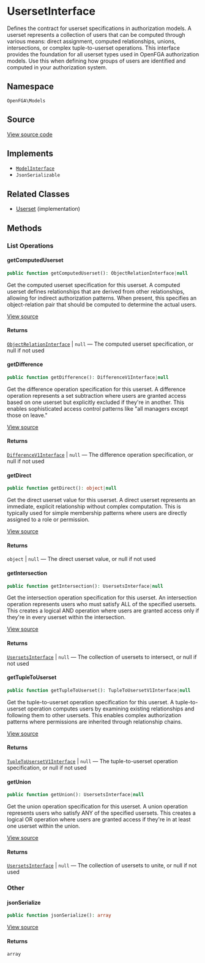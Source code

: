 # UsersetInterface

Defines the contract for userset specifications in authorization models. A userset represents a collection of users that can be computed through various means: direct assignment, computed relationships, unions, intersections, or complex tuple-to-userset operations. This interface provides the foundation for all userset types used in OpenFGA authorization models. Use this when defining how groups of users are identified and computed in your authorization system.

## Namespace

`OpenFGA\Models`

## Source

[View source code](https://github.com/evansims/openfga-php/blob/main/src/Models/UsersetInterface.php)

## Implements

* [`ModelInterface`](ModelInterface.md)
* `JsonSerializable`

## Related Classes

* [Userset](Models/Userset.md) (implementation)

## Methods

### List Operations

#### getComputedUserset

```php
public function getComputedUserset(): ObjectRelationInterface|null

```

Get the computed userset specification for this userset. A computed userset defines relationships that are derived from other relationships, allowing for indirect authorization patterns. When present, this specifies an object-relation pair that should be computed to determine the actual users.

[View source](https://github.com/evansims/openfga-php/blob/main/src/Models/UsersetInterface.php#L32)

#### Returns

[`ObjectRelationInterface`](ObjectRelationInterface.md) &#124; `null` — The computed userset specification, or null if not used

#### getDifference

```php
public function getDifference(): DifferenceV1Interface|null

```

Get the difference operation specification for this userset. A difference operation represents a set subtraction where users are granted access based on one userset but explicitly excluded if they&#039;re in another. This enables sophisticated access control patterns like &quot;all managers except those on leave.&quot;

[View source](https://github.com/evansims/openfga-php/blob/main/src/Models/UsersetInterface.php#L43)

#### Returns

[`DifferenceV1Interface`](DifferenceV1Interface.md) &#124; `null` — The difference operation specification, or null if not used

#### getDirect

```php
public function getDirect(): object|null

```

Get the direct userset value for this userset. A direct userset represents an immediate, explicit relationship without complex computation. This is typically used for simple membership patterns where users are directly assigned to a role or permission.

[View source](https://github.com/evansims/openfga-php/blob/main/src/Models/UsersetInterface.php#L54)

#### Returns

`object` &#124; `null` — The direct userset value, or null if not used

#### getIntersection

```php
public function getIntersection(): UsersetsInterface|null

```

Get the intersection operation specification for this userset. An intersection operation represents users who must satisfy ALL of the specified usersets. This creates a logical AND operation where users are granted access only if they&#039;re in every userset within the intersection.

[View source](https://github.com/evansims/openfga-php/blob/main/src/Models/UsersetInterface.php#L65)

#### Returns

[`UsersetsInterface`](Models/Collections/UsersetsInterface.md) &#124; `null` — The collection of usersets to intersect, or null if not used

#### getTupleToUserset

```php
public function getTupleToUserset(): TupleToUsersetV1Interface|null

```

Get the tuple-to-userset operation specification for this userset. A tuple-to-userset operation computes users by examining existing relationships and following them to other usersets. This enables complex authorization patterns where permissions are inherited through relationship chains.

[View source](https://github.com/evansims/openfga-php/blob/main/src/Models/UsersetInterface.php#L76)

#### Returns

[`TupleToUsersetV1Interface`](TupleToUsersetV1Interface.md) &#124; `null` — The tuple-to-userset operation specification, or null if not used

#### getUnion

```php
public function getUnion(): UsersetsInterface|null

```

Get the union operation specification for this userset. A union operation represents users who satisfy ANY of the specified usersets. This creates a logical OR operation where users are granted access if they&#039;re in at least one userset within the union.

[View source](https://github.com/evansims/openfga-php/blob/main/src/Models/UsersetInterface.php#L87)

#### Returns

[`UsersetsInterface`](Models/Collections/UsersetsInterface.md) &#124; `null` — The collection of usersets to unite, or null if not used

### Other

#### jsonSerialize

```php
public function jsonSerialize(): array

```

[View source](https://github.com/evansims/openfga-php/blob/main/src/Models/UsersetInterface.php#L100)

#### Returns

`array`
